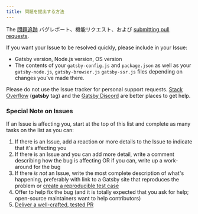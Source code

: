 ```yaml
---
title: 問題を提出する方法
---
```


The [問題追跡](https://github.com/gatsbyjs/gatsby/issues) バグレポート、機能リクエスト、および [submitting pull requests](/contributing/how-to-open-a-pull-request/).

If you want your Issue to be resolved quickly, please include in your Issue:

- Gatsby version, Node.js version, OS version
- The contents of your `gatsby-config.js` and `package.json` as well as your
  `gatsby-node.js`, `gatsby-browser.js` `gatsby-ssr.js` files depending on
  changes you've made there.

Please do not use the Issue tracker for personal support requests. [Stack Overflow](https://stackoverflow.com/questions/ask?tags=gatsby) (**gatsby** tag) and the [Gatsby Discord](https://gatsby.dev/discord) are better places to get help.

### Special Note on Issues

If an Issue is affecting you, start at the top of this list and complete as many tasks on the list as you can:

1.  If there is an Issue, add a reaction or more details to the Issue to indicate that it's affecting you
2.  If there is an Issue and you can add more detail, write a comment describing how the bug is affecting OR if you can, write up a work-around for the bug
3.  If there _is not_ an Issue, write the most complete description of what's happening, preferably with link to a Gatsby site that reproduces the problem or [create a reproducible test case](/contributing/how-to-make-a-reproducible-test-case/)
4.  Offer to help fix the bug (and it is totally expected that you ask for help; open-source maintainers want to help contributors)
5.  [Deliver a well-crafted, tested PR](/contributing/how-to-open-a-pull-request/)
